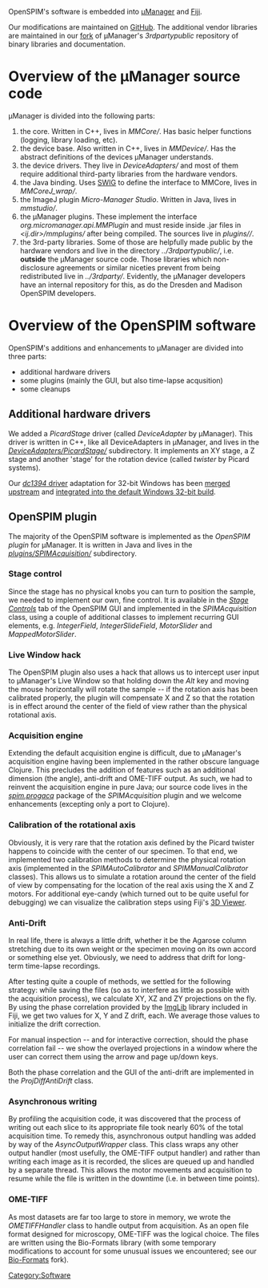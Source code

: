 ---
---
OpenSPIM's software is embedded into
[µManager](http://micro-manager.org/) and [Fiji](http://fiji.sc/).

Our modifications are maintained on
[GitHub](https://github.com/openspim/micromanager/). The additional
vendor libraries are maintained in our
[fork](https://github.com/openspim/3rdpartypublic) of µManager's
*3rdpartypublic* repository of binary libraries and documentation.

# Overview of the µManager source code

µManager is divided into the following parts:

1.  the core. Written in C++, lives in *MMCore/*. Has basic helper
    functions (logging, library loading, etc).
2.  the device base. Also written in C++, lives in *MMDevice/*. Has the
    abstract definitions of the devices µManager understands.
3.  the device drivers. They live in *DeviceAdapters/* and most of them
    require additional third-party libraries from the hardware vendors.
4.  the Java binding. Uses [SWIG](http://www.swig.org) to define the
    interface to MMCore, lives in *MMCoreJ\_wrap/*.
5.  the ImageJ plugin *Micro-Manager Studio*. Written in Java, lives in
    *mmstudio/*.
6.  the µManager plugins. These implement the interface
    *org.micromanager.api.MMPlugin* and must reside inside .jar files in
    *\<ij.dir\>/mmplugins/* after being compiled. The sources live in
    *plugins/<jarname>/*.
7.  the 3rd-party libraries. Some of those are helpfully made public by
    the hardware vendors and live in the directory *../3rdpartypublic/*,
    i.e. **outside** the µManager source code. Those libraries which
    non-disclosure agreements or similar niceties prevent from being
    redistributed live in *../3rdparty/*. Evidently, the µManager
    developers have an internal repository for this, as do the Dresden
    and Madison OpenSPIM developers.

# Overview of the OpenSPIM software

OpenSPIM's additions and enhancements to µManager are divided into three
parts:

  - additional hardware drivers
  - some plugins (mainly the GUI, but also time-lapse acqusition)
  - some cleanups

## Additional hardware drivers

We added a *PicardStage* driver (called *DeviceAdapter* by µManager).
This driver is written in C++, like all DeviceAdapters in µManager, and
lives in the
[*DeviceAdapters/PicardStage/*](https://github.com/openspim/micromanager/tree/openspim/DeviceAdapters/PicardStage/)
subdirectory. It implements an XY stage, a Z stage and another 'stage'
for the rotation device (called *twister* by Picard systems).

Our [*dc1394*
driver](https://github.com/openspim/micromanager/tree/openspim/DeviceAdapters/dc1394/)
adaptation for 32-bit Windows has been [merged
upstream](https://github.com/openspim/micromanager/commits/svn/git-svn/DeviceAdapters/dc1394)
and [integrated into the default Windows 32-bit
build](https://github.com/openspim/micromanager/commit/1301411b14d35ede4f46b71e39574b86086517f3).

## OpenSPIM plugin

The majority of the OpenSPIM software is implemented as the *OpenSPIM
plugin* for µManager. It is written in Java and lives in the
[*plugins/SPIMAcquisition/*](https://github.com/openspim/micromanager/tree/openspim/plugins/SPIMAcquisition)
subdirectory.

### Stage control

Since the stage has no physical knobs you can turn to position the
sample, we needed to implement our own, fine control. It is available in
the [*Stage Controls*](Operation#Stage_Control "wikilink") tab of the
OpenSPIM GUI and implemented in the *SPIMAcquisition* class, using a
couple of additional classes to implement recurring GUI elements, e.g.
*IntegerField*, *IntegerSlideField*, *MotorSlider* and
*MappedMotorSlider*.

### Live Window hack

The OpenSPIM plugin also uses a hack that allows us to intercept user
input to µManager's Live Window so that holding down the *Alt* key and
moving the mouse horizontally will rotate the sample -- if the rotation
axis has been calibrated properly, the plugin will compensate X and Z so
that the rotation is in effect around the center of the field of view
rather than the physical rotational axis.

### Acquisition engine

Extending the default acquisition engine is difficult, due to µManager's
acquisition engine having been implemented in the rather obscure
language Clojure. This precludes the addition of features such as an
additional dimension (the angle), anti-drift and OME-TIFF output. As
such, we had to reinvent the acquisition engine in pure Java; our source
code lives in the
[*spim.progacq*](https://github.com/openspim/micromanager/tree/openspim/plugins/SPIMAcquisition/spim/progacq)
package of the *SPIMAcquisition* plugin and we welcome enhancements
(excepting only a port to Clojure).

### Calibration of the rotational axis

Obviously, it is very rare that the rotation axis defined by the Picard
twister happens to coincide with the center of our specimen. To that
end, we implemented two calibration methods to determine the physical
rotation axis (implemented in the *SPIMAutoCalibrator* and
*SPIMManualCalibrator* classes). This allows us to simulate a rotation
around the center of the field of view by compensating for the location
of the real axis using the X and Z motors. For additional eye-candy
(which turned out to be quite useful for debugging) we can visualize the
calibration steps using Fiji's [3D Viewer](http://fiji.sc/3D_Viewer).

### Anti-Drift

In real life, there is always a little drift, whether it be the Agarose
column stretching due to its own weight or the specimen moving on its
own accord or something else yet. Obviously, we need to address that
drift for long-term time-lapse recordings.

After testing quite a couple of methods, we settled for the following
strategy: while saving the files (so as to interfere as little as
possible with the acquisition process), we calculate XY, XZ and ZY
projections on the fly. By using the phase correlation provided by the
[ImgLib](https://github.com/imagej/imglib/) library included in Fiji, we
get two values for X, Y and Z drift, each. We average those values to
initialize the drift correction.

For manual inspection -- and for interactive correction, should the
phase correlation fail -- we show the overlayed projections in a window
where the user can correct them using the arrow and page up/down keys.

Both the phase correlation and the GUI of the anti-drift are implemented
in the *ProjDiffAntiDrift* class.

### Asynchronous writing

By profiling the acquisition code, it was discovered that the process of
writing out each slice to its appropriate file took nearly 60% of the
total acquisition time. To remedy this, asynchronous output handling was
added by way of the *AsyncOutputWrapper* class. This class wraps any
other output handler (most usefully, the OME-TIFF output handler) and
rather than writing each image as it is recorded, the slices are queued
up and handled by a separate thread. This allows the motor movements and
acquisition to resume while the file is written in the downtime (i.e. in
between time points).

### OME-TIFF

As most datasets are far too large to store in memory, we wrote the
*OMETIFFHandler* class to handle output from acquisition. As an open
file format designed for microscopy, OME-TIFF was the logical choice.
The files are written using the Bio-Formats library (with some temporary
modifications to account for some unusual issues we encountered; see our
[Bio-Formats](http://github.com/openspim/bioformats) fork).

[Category:Software](Category:Software "wikilink")

